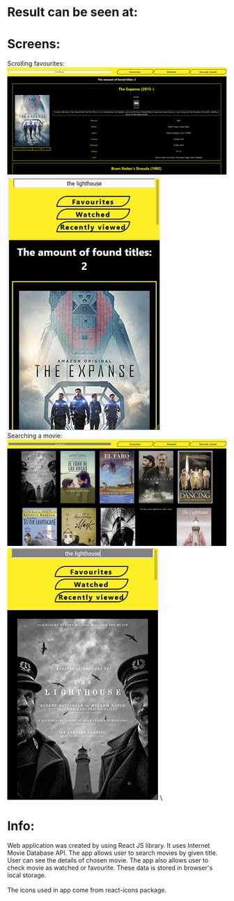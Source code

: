 # Result can be seen at:
 


# Screens:
Scrolling favourites:
![Example1](https://raw.githubusercontent.com/Pete2172/imbdApp/master/favs_normal.PNG)
![Example2](https://raw.githubusercontent.com/Pete2172/imbdApp/master/favs_resp.PNG) \
Searching a movie:
![Example3](https://raw.githubusercontent.com/Pete2172/imbdApp/master/search_normal.PNG)
![Example3](https://raw.githubusercontent.com/Pete2172/imbdApp/master/serach_resp.PNG)
\

# Info:
Web application was created by using React JS library. It uses Internet Movie Database API. The app allows user to search movies by given title. User can see the details of chosen movie. The app also allows user to check movie as watched or favourite. These data is stored in browser's local storage. \
\
The icons used in app come from react-icons package.

